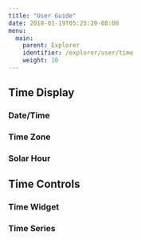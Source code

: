 ```yaml
---
title: "User Guide"
date: 2018-01-19T05:25:20-08:00
menu:
  main:
    parent: Explorer
    identifier: /explorer/user/time
    weight: 10
---
```


## Time Display

### Date/Time

### Time Zone

### Solar Hour

## Time Controls

### Time Widget

### Time Series


